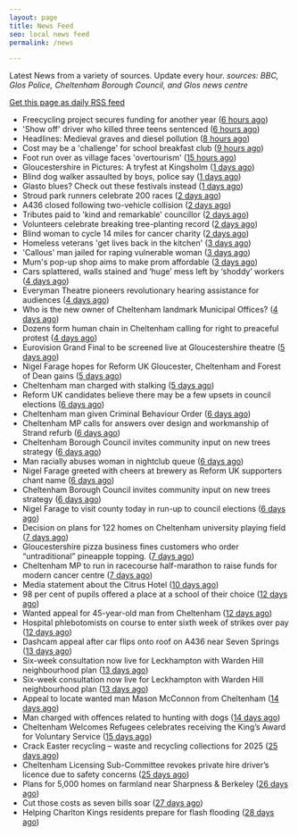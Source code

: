 ```yaml
---
layout: page
title: News Feed
seo: local news feed
permalink: /news

---
```


Latest News from a variety of sources. Update every hour.
_sources: BBC, Glos Police, Cheltenham Borough Council, and Glos news centre_

[Get this page as daily RSS feed](/daily.rss)

<!-- news_marker starts -->
- Freecycling project secures funding for another year ([6 hours ago](https://www.bbc.com/news/articles/c62z4dd6wr2o))
- 'Show off' driver who killed three teens sentenced ([6 hours ago](https://www.bbc.com/news/articles/clywee36nx5o))
- Headlines: Medieval graves and diesel pollution ([8 hours ago](https://www.bbc.com/news/articles/c4g4y3j374po))
- Cost may be a 'challenge' for school breakfast club ([9 hours ago](https://www.bbc.com/news/articles/c4g2y2zgx4no))
- Foot run over as village faces 'overtourism' ([15 hours ago](https://www.bbc.com/news/articles/c33z2kn00xgo))
- Gloucestershire in Pictures: A tryfest at Kingsholm ([1 days ago](https://www.bbc.com/news/articles/c793jw8xd4vo))
- Blind dog walker assaulted by boys, police say ([1 days ago](https://www.bbc.com/news/articles/c75d9y9qyp4o))
- Glasto blues? Check out these festivals instead ([1 days ago](https://www.bbc.com/news/articles/cgm8lw20r49o))
- Stroud park runners celebrate 200 races ([2 days ago](https://www.bbc.com/news/articles/c9w8qljrd8vo))
- A436 closed following two-vehicle collision ([2 days ago](https://www.bbc.com/news/articles/c8ep87l5dz5o))
- Tributes paid to 'kind and remarkable' councillor ([2 days ago](https://www.bbc.com/news/articles/c39j2n3d7kyo))
- Volunteers celebrate breaking tree-planting record ([2 days ago](https://www.bbc.com/news/articles/cly1w07pegno))
- Blind woman to cycle 14 miles for cancer charity ([2 days ago](https://www.bbc.com/news/articles/crkx8z4zx66o))
- Homeless veterans 'get lives back in the kitchen' ([3 days ago](https://www.bbc.com/news/articles/cwyqkklqlr4o))
- 'Callous' man jailed for raping vulnerable woman ([3 days ago](https://www.bbc.com/news/articles/cp8v6n12p33o))
- Mum's pop-up shop aims to make prom affordable ([3 days ago](https://www.bbc.com/news/articles/c62xw4y0d70o))
- Cars splattered, walls stained and ‘huge’ mess left by ‘shoddy’ workers ([4 days ago](https://gloucesternewscentre.co.uk/cars-splattered-walls-stained-and-huge-mess-left-by-shoddy-workers/))
- Everyman Theatre pioneers revolutionary hearing assistance for audiences ([4 days ago](https://gloucesternewscentre.co.uk/everyman-theatre-pioneers-revolutionary-hearing-assistance-for-audiences/))
- Who is the new owner of Cheltenham landmark Municipal Offices? ([4 days ago](https://gloucesternewscentre.co.uk/who-is-the-new-owner-of-cheltenham-landmark-municipal-offices/))
- Dozens form human chain in Cheltenham calling for right to preaceful protest ([4 days ago](https://gloucesternewscentre.co.uk/dozens-form-human-chain-in-cheltenham-calling-for-right-to-preaceful-protest/))
- Eurovision Grand Final to be screened live at Gloucestershire theatre ([5 days ago](https://gloucesternewscentre.co.uk/eurovision-grand-final-to-be-screened-live-at-gloucestershire-theatre/))
- Nigel Farage hopes for Reform UK Gloucester, Cheltenham and Forest of Dean gains ([5 days ago](https://gloucesternewscentre.co.uk/nigel-farage-hopes-for-reform-uk-gloucester-cheltenham-and-forest-of-dean-gains/))
- Cheltenham man charged with stalking ([5 days ago](https://gloucesternewscentre.co.uk/cheltenham-man-charged-with-stalking/))
- Reform UK candidates believe there may be a few upsets in council elections ([6 days ago](https://gloucesternewscentre.co.uk/reform-uk-candidates-believe-there-may-be-a-few-upsets-in-council-elections/))
- Cheltenham man given Criminal Behaviour Order ([6 days ago](https://gloucesternewscentre.co.uk/cheltenham-man-given-criminal-behaviour-order/))
- Cheltenham MP calls for answers over design and workmanship of Strand refurb ([6 days ago](https://gloucesternewscentre.co.uk/cheltenham-mp-calls-for-answers-over-design-and-workmanship-of-strand-refurb/))
- Cheltenham Borough Council invites community input on new trees strategy ([6 days ago](https://gloucesternewscentre.co.uk/cheltenham-borough-council-invites-community-input-on-new-trees-strategy/))
- Man racially abuses woman in nightclub queue ([6 days ago](https://gloucesternewscentre.co.uk/man-racially-abuses-woman-in-nightclub-queue/))
- Nigel Farage greeted with cheers at brewery as Reform UK supporters chant name ([6 days ago](https://gloucesternewscentre.co.uk/nigel-farage-greeted-with-cheers-at-brewery-as-reform-uk-supporters-chant-name/))
- Cheltenham Borough Council invites community input on new trees strategy ([6 days ago](https://www.cheltenham.gov.uk/news/article/3005/cheltenham_borough_council_invites_community_input_on_new_trees_strategy))
- Nigel Farage to visit county today in run-up to council elections ([6 days ago](https://gloucesternewscentre.co.uk/nigel-farage-to-visit-county-today-in-run-up-to-council-elections/))
- Decision on plans for 122 homes on Cheltenham university playing field ([7 days ago](https://gloucesternewscentre.co.uk/decision-on-plans-for-122-homes-on-cheltenham-university-playing-field/))
- Gloucestershire pizza business fines customers who order “untraditional” pineapple topping. ([7 days ago](https://gloucesternewscentre.co.uk/gloucestershire-pizza-business-fines-customers-who-order-untraditional-pineapple-topping/))
- Cheltenham MP to run in racecourse half-marathon to raise funds for modern cancer centre ([7 days ago](https://gloucesternewscentre.co.uk/cheltenham-mp-to-run-in-racecourse-half-marathon-to-raise-funds-for-modern-cancer-centre/))
- Media statement about the Citrus Hotel ([10 days ago](https://www.cheltenham.gov.uk/news/article/3004/media_statement_about_the_citrus_hotel))
- 98 per cent of pupils offered a place at a school of their choice ([12 days ago](https://gloucesternewscentre.co.uk/98-per-cent-of-pupils-offered-a-place-at-a-school-of-their-choice/))
- Wanted appeal for 45-year-old man from Cheltenham ([12 days ago](https://gloucesternewscentre.co.uk/wanted-appeal-for-45-year-old-man-from-cheltenham/))
- Hospital phlebotomists on course to enter sixth week of strikes over pay ([12 days ago](https://gloucesternewscentre.co.uk/hospital-phlebotomists-on-course-to-enter-sixth-week-of-strikes-over-pay/))
- Dashcam appeal after car flips onto roof on A436 near Seven Springs ([13 days ago](https://gloucesternewscentre.co.uk/dashcam-appeal-after-car-flips-onto-roof-on-a436-near-seven-springs/))
- Six-week consultation now live for Leckhampton with Warden Hill neighbourhood plan ([13 days ago](https://gloucesternewscentre.co.uk/six-week-consultation-now-live-for-leckhampton-with-warden-hill-neighbourhood-plan-2/))
- Six-week consultation now live for Leckhampton with Warden Hill neighbourhood plan ([13 days ago](https://www.cheltenham.gov.uk/news/article/3003/six-week_consultation_now_live_for_leckhampton_with_warden_hill_neighbourhood_plan))
- Appeal to locate wanted man Mason McConnon from Cheltenham ([14 days ago](https://gloucesternewscentre.co.uk/appeal-to-locate-wanted-man-mason-mcconnon-from-cheltenham/))
- Man charged with offences related to hunting with dogs ([14 days ago](https://gloucesternewscentre.co.uk/man-charged-with-offences-related-to-hunting-with-dogs/))
- Cheltenham Welcomes Refugees celebrates receiving the King’s Award for Voluntary Service ([15 days ago](https://gloucesternewscentre.co.uk/cheltenham-welcomes-refugees-celebrates-receiving-the-kings-award-for-voluntary-service/))
- Crack Easter recycling – waste and recycling collections for 2025 ([25 days ago](https://www.cheltenham.gov.uk/news/article/3002/crack_easter_recycling_%E2%80%93_waste_and_recycling_collections_for_2025))
- Cheltenham Licensing Sub-Committee revokes private hire driver’s licence due to safety concerns ([25 days ago](https://www.cheltenham.gov.uk/news/article/3001/cheltenham_licensing_sub-committee_revokes_private_hire_drivers_licence_due_to_safety_concerns))
- Plans for 5,000 homes on farmland near Sharpness & Berkeley ([26 days ago](https://www.bbc.co.uk/sounds/play/p0l1v3k3))
- Cut those costs as seven bills soar ([27 days ago](https://www.bbc.co.uk/sounds/play/p0l1mstk))
- Helping Charlton Kings residents prepare for flash flooding ([28 days ago](https://www.cheltenham.gov.uk/news/article/3000/helping_charlton_kings_residents_prepare_for_flash_flooding))

<!-- news_marker ends -->
